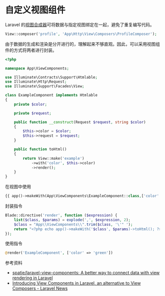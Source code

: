 # 自定义视图组件

Laravel 的[视图合成器](https://learnku.com/docs/laravel/6.x/views/5141#sharing-data-with-all-views)可将数据与指定视图绑定在一起，避免了重复编写代码。

```php
View::composer('profile', 'App\Http\View\Composers\ProfileComposer');
```

由于数据的生成和渲染是分开进行的，理解起来不够直观。因此，可以采用视图组件的方式将两者进行封装。

```php
<?php

namespace App\ViewComponents;

use Illuminate\Contracts\Support\Htmlable;
use Illuminate\Http\Request;
use Illuminate\Support\Facades\View;

class ExampleComponent implements Htmlable
{
    private $color;

    private $request;

    public function __construct(Request $request, string $color)
    {
        $this->color = $color;
        $this->request = $request;
    }

    public function toHtml()
    {   
        return View::make('example')
            ->with('color', $this->color)
            ->render();
    }
}
```

在视图中使用

```php
{{ app()->makeWith(App\ViewComponents\ExampleComponent::class,['color' => 'green'])->toHtml() }}
```

封装指令

```php	
Blade::directive('render', function ($expression) {
    list($class, $params) = explode(',', $expression, 2);
    $class = "App\\ViewComponents\\".trim($class, '\'" ');
    return "<?php echo app()->makeWith('$class', $params)->toHtml(); ?>";
});
```

使用指令

```php
@render('ExampleComponent', ['color' => 'green'])
```

参考资料

* [spatie/laravel-view-components: A better way to connect data with view rendering in Laravel](https://github.com/spatie/laravel-view-components)
* [Introducing View Components in Laravel, an alternative to View Composers - Laravel News](https://laravel-news.com/introducing-view-components-on-laravel-an-alternative-to-view-composers)


